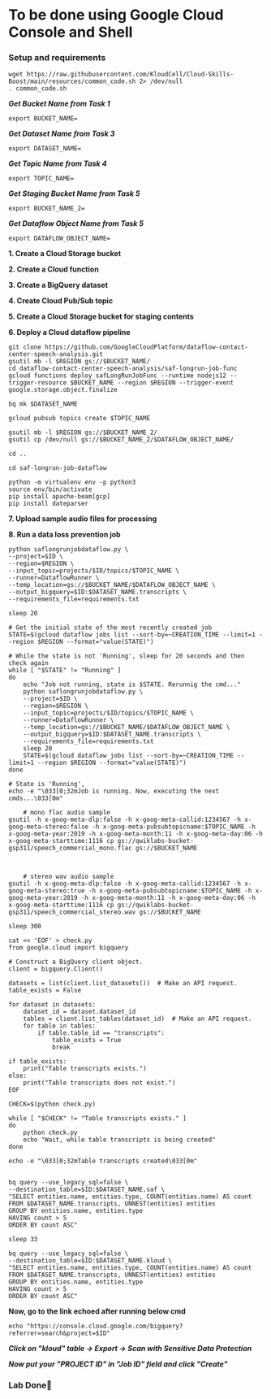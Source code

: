 # **To be done using Google Cloud Console and Shell**

### **Setup and requirements**

    wget https://raw.githubusercontent.com/KloudCell/Cloud-Skills-Boost/main/resources/common_code.sh 2> /dev/null
    . common_code.sh

***Get Bucket Name from Task 1***

    export BUCKET_NAME=

***Get Dataset Name from Task 3***

    export DATASET_NAME=

***Get Topic Name from Task 4***

    export TOPIC_NAME=

***Get Staging Bucket Name from Task 5***

    export BUCKET_NAME_2=

***Get Dataflow Object Name from Task 5***

    export DATAFLOW_OBJECT_NAME=

**1. Create a Cloud Storage bucket**

**2. Create a Cloud function**

**3. Create a BigQuery dataset**

**4. Create Cloud Pub/Sub topic**

**5. Create a Cloud Storage bucket for staging contents**

**6. Deploy a Cloud dataflow pipeline**

    git clone https://github.com/GoogleCloudPlatform/dataflow-contact-center-speech-analysis.git
    gsutil mb -l $REGION gs://$BUCKET_NAME/
    cd dataflow-contact-center-speech-analysis/saf-longrun-job-func
    gcloud functions deploy safLongRunJobFunc --runtime nodejs12 --trigger-resource $BUCKET_NAME --region $REGION --trigger-event google.storage.object.finalize

    bq mk $DATASET_NAME

    gcloud pubsub topics create $TOPIC_NAME

    gsutil mb -l $REGION gs://$BUCKET_NAME_2/
    gsutil cp /dev/null gs://$BUCKET_NAME_2/$DATAFLOW_OBJECT_NAME/

    cd ..

    cd saf-longrun-job-dataflow

    python -m virtualenv env -p python3
    source env/bin/activate
    pip install apache-beam[gcp]
    pip install dateparser

**7. Upload sample audio files for processing**

**8. Run a data loss prevention job**

    python saflongrunjobdataflow.py \
    --project=$ID \
    --region=$REGION \
    --input_topic=projects/$ID/topics/$TOPIC_NAME \
    --runner=DataflowRunner \
    --temp_location=gs://$BUCKET_NAME/$DATAFLOW_OBJECT_NAME \
    --output_bigquery=$ID:$DATASET_NAME.transcripts \
    --requirements_file=requirements.txt

    sleep 20

    # Get the initial state of the most recently created job
    STATE=$(gcloud dataflow jobs list --sort-by=~CREATION_TIME --limit=1 --region $REGION --format="value(STATE)")

    # While the state is not 'Running', sleep for 20 seconds and then check again
    while [ "$STATE" != "Running" ]
    do
        echo "Job not running, state is $STATE. Rerunnig the cmd..."
        python saflongrunjobdataflow.py \
        --project=$ID \
        --region=$REGION \
        --input_topic=projects/$ID/topics/$TOPIC_NAME \
        --runner=DataflowRunner \
        --temp_location=gs://$BUCKET_NAME/$DATAFLOW_OBJECT_NAME \
        --output_bigquery=$ID:$DATASET_NAME.transcripts \
        --requirements_file=requirements.txt
        sleep 20
        STATE=$(gcloud dataflow jobs list --sort-by=~CREATION_TIME --limit=1 --region $REGION --format="value(STATE)")
    done

    # State is 'Running',
    echo -e "\033[0;32mJob is running. Now, executing the next cmds...\033[0m"

        # mono flac audio sample
    gsutil -h x-goog-meta-dlp:false -h x-goog-meta-callid:1234567 -h x-goog-meta-stereo:false -h x-goog-meta-pubsubtopicname:$TOPIC_NAME -h x-goog-meta-year:2019 -h x-goog-meta-month:11 -h x-goog-meta-day:06 -h x-goog-meta-starttime:1116 cp gs://qwiklabs-bucket-gsp311/speech_commercial_mono.flac gs://$BUCKET_NAME



        # stereo wav audio sample
    gsutil -h x-goog-meta-dlp:false -h x-goog-meta-callid:1234567 -h x-goog-meta-stereo:true -h x-goog-meta-pubsubtopicname:$TOPIC_NAME -h x-goog-meta-year:2019 -h x-goog-meta-month:11 -h x-goog-meta-day:06 -h x-goog-meta-starttime:1116 cp gs://qwiklabs-bucket-gsp311/speech_commercial_stereo.wav gs://$BUCKET_NAME

    sleep 300

    cat << 'EOF' > check.py
    from google.cloud import bigquery

    # Construct a BigQuery client object.
    client = bigquery.Client()

    datasets = list(client.list_datasets())  # Make an API request.
    table_exists = False

    for dataset in datasets:
        dataset_id = dataset.dataset_id
        tables = client.list_tables(dataset_id)  # Make an API request.
        for table in tables:
            if table.table_id == "transcripts":
                table_exists = True
                break

    if table_exists:
        print("Table transcripts exists.")
    else:
        print("Table transcripts does not exist.")
    EOF

    CHECK=$(python check.py)

    while [ "$CHECK" != "Table transcripts exists." ]
    do
        python check.py
        echo "Wait, while table transcripts is being created"
    done

    echo -e "\033[0;32mTable transcripts created\033[0m"


    bq query --use_legacy_sql=false \
    --destination_table=$ID:$DATASET_NAME.saf \
    "SELECT entities.name, entities.type, COUNT(entities.name) AS count
    FROM $DATASET_NAME.transcripts, UNNEST(entities) entities
    GROUP BY entities.name, entities.type
    HAVING count > 5
    ORDER BY count ASC"

    sleep 33

    bq query --use_legacy_sql=false \
    --destination_table=$ID:$DATASET_NAME.kloud \
    "SELECT entities.name, entities.type, COUNT(entities.name) AS count
    FROM $DATASET_NAME.transcripts, UNNEST(entities) entities
    GROUP BY entities.name, entities.type
    HAVING count > 5
    ORDER BY count ASC"

**Now, go to the link echoed after running below cmd**

    echo "https://console.cloud.google.com/bigquery?referrer=search&project=$ID"

***Click on "kloud" table -> Export -> Scan with Sensitive Data Protection***

***Now put your "PROJECT ID" in "Job ID" field and click "Create"***

### **Lab Done🎉**




